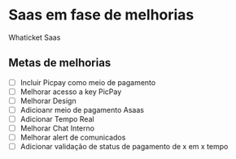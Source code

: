 # Saas em fase de melhorias
Whaticket Saas


## Metas de melhorias

- [ ] Incluir Picpay como meio de pagamento
- [ ] Melhorar acesso a key PicPay
- [ ] Melhorar Design
- [ ] Adicioanr meio de pagamento Asaas
- [ ] Adicionar Tempo Real
- [ ] Melhorar Chat Interno
- [ ] Melhorar alert de comunicados
- [ ] Adicionar validação de status de pagamento de x em x tempo
